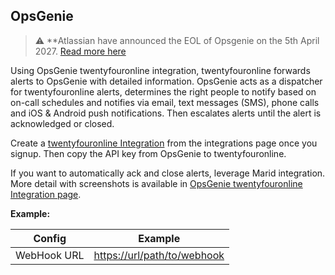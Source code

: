 ## OpsGenie

> ⚠️ **Atlassian have announced the EOL of Opsgenie on the 5th April 2027.
[Read more here](https://www.atlassian.com/blog/announcements/evolution-of-it-operations)

Using OpsGenie twentyfouronline integration, twentyfouronline forwards alerts to
OpsGenie with detailed information. OpsGenie acts as a dispatcher for
twentyfouronline alerts, determines the right people to notify based on
on-call schedules and notifies via email, text messages (SMS), phone
calls and iOS & Android push notifications. Then escalates alerts
until the alert is acknowledged or closed.

Create a [twentyfouronline
Integration](https://docs.opsgenie.com/docs/twentyfouronline-integration) from
the integrations page  once you signup. Then copy the API key from OpsGenie to twentyfouronline.

If you want to automatically ack and close alerts, leverage Marid
integration. More detail with screenshots is available in
[OpsGenie twentyfouronline Integration page](https://docs.opsgenie.com/docs/twentyfouronline-integration).

**Example:**

| Config | Example |
| ------ | ------- |
| WebHook URL | <https://url/path/to/webhook> |




